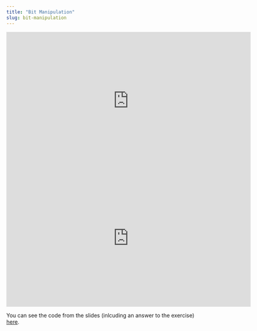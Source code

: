 ```yaml
---
title: "Bit Manipulation"
slug: bit-manipulation
---
```


<iframe width="640" height="360" src="https://www.youtube.com/embed/7jkIUgLC29I" frameborder="0" allowfullscreen></iframe>

<embed src="https://s3.amazonaws.com/mgwu-misc/MS-17/Slides/BitManipulation.pdf" width="640" height="360" type='application/pdf'>

You can see the code from the slides (inlcuding an answer to the exercise) [here](https://gist.github.com/djh-/57dd3d4ce9139f2de1c9).